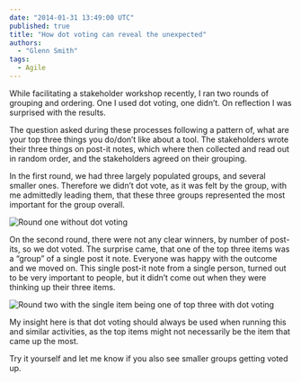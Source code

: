 ```yaml
---
date: "2014-01-31 13:49:00 UTC"
published: true
title: "How dot voting can reveal the unexpected"
authors:
  - "Glenn Smith"
tags:
  - Agile
---
```


While facilitating a stakeholder workshop recently, I ran two rounds of grouping and ordering. One I used dot voting, one didn’t. On reflection I was surprised with the results.

The question asked during these processes following a pattern of, what are your top three things you do/don’t like about a tool.  The stakeholders wrote their three things on post-it notes, which where then collected and read out in random order, and the stakeholders agreed on their grouping.

In the first round, we had three largely populated groups, and several smaller ones. Therefore we didn’t dot vote, as it was felt by the group, with me admittedly leading them, that these three groups represented the most important for the group overall.

![Round one without dot voting](https://lh4.googleusercontent.com/-DiaoZF3FiaU/Uuumov6mHfI/AAAAAAAAAtc/c5p30UQSPHc/s800/IMG_2571.jpeg)

On the second round, there were not any clear winners, by number of post-its, so we dot voted. The surprise came, that one of the top three items was a “group” of a single post it note. Everyone was happy with the outcome and we moved on. This single post-it note from a single person, turned out to be very important to people, but it didn’t come out when they were thinking up their three items.

![Round two with the single item being one of top three with dot voting](https://lh5.googleusercontent.com/-iatRWrM7rvc/UuumpEuJuwI/AAAAAAAAAtg/-HlY57FJG0g/s800/IMG_2570.jpeg)

My insight here is that dot voting should always be used when running this and similar activities, as the top items might not necessarily be the item that came up the most.

Try it yourself and let me know if you also see smaller groups getting voted up.

